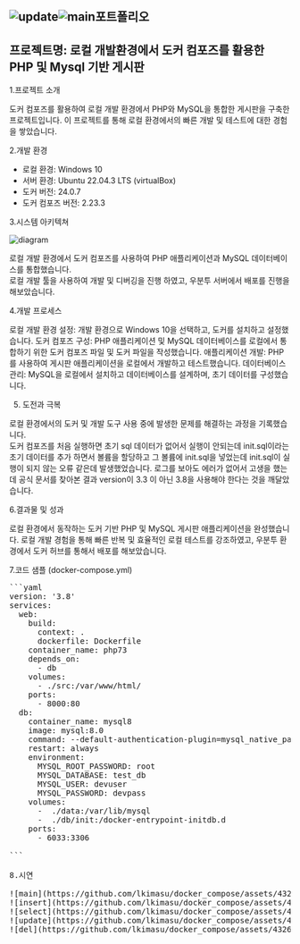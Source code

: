 ![update](https://github.com/lkimasu/docker_compose/assets/43263676/140e57ce-9bc1-4c6f-a03f-5601d98ba89d)![main](https://github.com/lkimasu/docker_compose/assets/43263676/ac96a1e3-3327-4b19-a0fa-58f3885ca7d4)포트폴리오
---

프로젝트명: 로컬 개발환경에서 도커 컴포즈를 활용한 PHP 및 Mysql 기반 게시판<br>
---
1.프로젝트 소개

도커 컴포즈를 활용하여 로컬 개발 환경에서 PHP와 MySQL을 통합한 게시판을 구축한 프로젝트입니다. 이 프로젝트를 통해 로컬 환경에서의 빠른 개발 및 테스트에 대한 경험을 쌓았습니다.

2.개발 환경

- 로컬 환경: Windows 10<br>
- 서버 환경: Ubuntu 22.04.3 LTS (virtualBox)<br>
- 도커 버전: 24.0.7<br>
- 도커 컴포즈 버전: 2.23.3<br>

3.시스템 아키텍쳐

![diagram](https://github.com/lkimasu/docker_compose/assets/43263676/b37031a8-8d84-494b-80d0-fb41bc6ba2d1)<br>


로컬 개발 환경에서 도커 컴포즈를 사용하여 PHP 애플리케이션과 MySQL 데이터베이스를 통합했습니다.<br> 로컬 개발 툴을 사용하여 개발 및 디버깅을 진행 하였고, 우분투 서버에서 배포를 진행을 해보았습니다.<br>

4.개발 프로세스

로컬 개발 환경 설정: 개발 환경으로 Windows 10을 선택하고, 도커를 설치하고 설정했습니다.
도커 컴포즈 구성: PHP 애플리케이션 및 MySQL 데이터베이스를 로컬에서 통합하기 위한 도커 컴포즈 파일 및 도커 파일을 작성했습니다.
애플리케이션 개발: PHP를 사용하여 게시판 애플리케이션을 로컬에서 개발하고 테스트했습니다.
데이터베이스 관리: MySQL을 로컬에서 설치하고 데이터베이스를 설계하며, 초기 데이터를 구성했습니다.

5. 도전과 극복

로컬 환경에서의 도커 및 개발 도구 사용 중에 발생한 문제를 해결하는 과정을 기록했습니다. <br>
도커 컴포즈를 처음 실행하면 초기 sql 데이터가 없어서 실행이 안되는데 init.sql이라는 초기 데이터를 추가 하면서 볼륨을 할당하고 그 볼륨에 init.sql을 넣었는데 init.sql이 실행이 되지 않는 오류 같은데 발생했었습니다.
로그를 보아도 에러가 없어서 고생을 했는데 공식 문서를 찾아본 결과 version이 3.3 이 아닌 3.8을 사용해야 한다는 것을 깨달았습니다.

6.결과물 및 성과

로컬 환경에서 동작하는 도커 기반 PHP 및 MySQL 게시판 애플리케이션을 완성했습니다. 로컬 개발 경험을 통해 빠른 반복 및 효율적인 로컬 테스트를 강조하였고, 우분투 환경에서 도커 허브를 통해서 배포를 해보았습니다.

7.코드 샘플 (docker-compose.yml)
<pre>
```yaml
version: '3.8'
services:
  web:
    build:
      context: .
      dockerfile: Dockerfile
    container_name: php73
    depends_on:
      - db
    volumes:
      - ./src:/var/www/html/
    ports:
      - 8000:80
  db:
    container_name: mysql8
    image: mysql:8.0
    command: --default-authentication-plugin=mysql_native_password
    restart: always
    environment:
      MYSQL_ROOT_PASSWORD: root
      MYSQL_DATABASE: test_db
      MYSQL_USER: devuser
      MYSQL_PASSWORD: devpass
    volumes:
      -  ./data:/var/lib/mysql
      -  ./db/init:/docker-entrypoint-initdb.d
    ports:
      - 6033:3306

```

8.시연
  
![main](https://github.com/lkimasu/docker_compose/assets/43263676/f94eafb8-145f-4957-bfa6-2e55dac62c6c)
![insert](https://github.com/lkimasu/docker_compose/assets/43263676/dbbaa096-6bf0-4669-8043-2f6250e92521)
![select](https://github.com/lkimasu/docker_compose/assets/43263676/1affde9f-97f2-4371-8828-18c48efafdb6)
![update](https://github.com/lkimasu/docker_compose/assets/43263676/0e9ebfe4-151f-47cc-ab7e-a53840921e63)
![del](https://github.com/lkimasu/docker_compose/assets/43263676/74b4e9c7-7377-41e9-9575-cc051aff2256)
  








  
